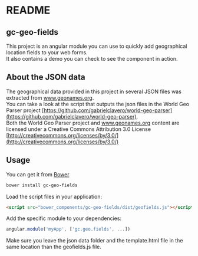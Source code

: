 # README

## gc-geo-fields

This project is an angular module you can use to quickly add geographical location fields to your web forms.  
It also contains a demo you can check to see the component in action.  

## About the JSON data

The geographical data provided in this project in several JSON files was extracted from www.geonames.org.  
You can take a look at the script that outputs the json files in the World Geo Parser project [https://github.com/gabrielclavero/world-geo-parser](https://github.com/gabrielclavero/world-geo-parser).  
Both the World Geo Parser project and www.geonames.org content are licensed under a Creative Commons Attribution 3.0 License [http://creativecommons.org/licenses/by/3.0/](http://creativecommons.org/licenses/by/3.0/)  

## Usage

You can get it from [Bower](http://bower.io/)

```sh
bower install gc-geo-fields
```

Load the script files in your application:

```html
<script src="bower_components/gc-geo-fields/dist/geofields.js"></script>
```

Add the specific module to your dependencies:

```javascript
angular.module('myApp', ['gc.geo.fields', ...])
```

Make sure you leave the json data folder and the template.html file in the same location than the geofields.js file. 